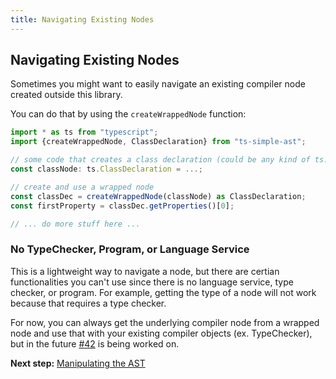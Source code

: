 ```yaml
---
title: Navigating Existing Nodes
---
```


## Navigating Existing Nodes

Sometimes you might want to easily navigate an existing compiler node created outside this library.

You can do that by using the `createWrappedNode` function:

```typescript
import * as ts from "typescript";
import {createWrappedNode, ClassDeclaration} from "ts-simple-ast";

// some code that creates a class declaration (could be any kind of ts.Node)
const classNode: ts.ClassDeclaration = ...; 

// create and use a wrapped node
const classDec = createWrappedNode(classNode) as ClassDeclaration;
const firstProperty = classDec.getProperties()[0];

// ... do more stuff here ...
```

### No TypeChecker, Program, or Language Service

This is a lightweight way to navigate a node, but there are certian functionalities you can't use since there is no language service, type checker, or program.
For example, getting the type of a node will not work because that requires a type checker.

For now, you can always get the underlying compiler node from a wrapped node and use that with your existing compiler objects (ex. TypeChecker),
but in the future [#42](https://github.com/dsherret/ts-simple-ast/issues/42) is being worked on.

**Next step:** [Manipulating the AST](../manipulation/index)
